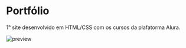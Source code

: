 # Portfólio
1° site desenvolvido em HTML/CSS com os cursos da plafatorma Alura.

![preview](https://user-images.githubusercontent.com/117242122/218279862-1cccd888-05ce-46a4-85d5-57c43eded48e.png)
